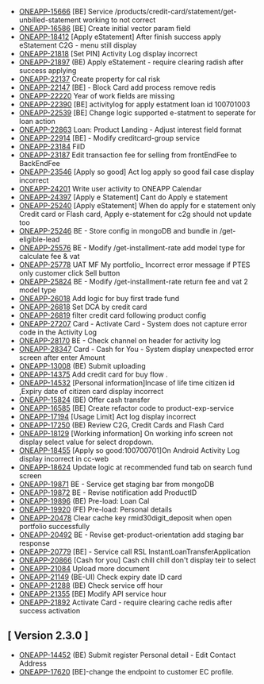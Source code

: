 
* [ONEAPP-15666](https://jira.tau2904.com/browse/ONEAPP-15666) [BE] Service /products/credit-card/statement/get-unbilled-statement working to not correct
* [ONEAPP-16586](https://jira.tau2904.com/browse/ONEAPP-16586) [BE] Create initial vector param field
* [ONEAPP-18412](https://jira.tau2904.com/browse/ONEAPP-18412) [Apply eStatement] After finish success apply eStatement C2G - menu still display
* [ONEAPP-21818](https://jira.tau2904.com/browse/ONEAPP-21818) [Set PIN] Activity Log display incorrect
* [ONEAPP-21897](https://jira.tau2904.com/browse/ONEAPP-21897) (BE) Apply eStatement - require clearing radish after success applying
* [ONEAPP-22137](https://jira.tau2904.com/browse/ONEAPP-22137) Create property for cal risk
* [ONEAPP-22147](https://jira.tau2904.com/browse/ONEAPP-22147) [BE] - Block Card add process remove redis
* [ONEAPP-22220](https://jira.tau2904.com/browse/ONEAPP-22220) Year of work fields are missing
* [ONEAPP-22390](https://jira.tau2904.com/browse/ONEAPP-22390) [BE] activitylog for apply estatment loan id 100701003
* [ONEAPP-22539](https://jira.tau2904.com/browse/ONEAPP-22539) [BE] Change logic supported e-statment to seperate for loan action
* [ONEAPP-22863](https://jira.tau2904.com/browse/ONEAPP-22863) Loan: Product Landing - Adjust interest field format
* [ONEAPP-22914](https://jira.tau2904.com/browse/ONEAPP-22914) [BE] - Modify creditcard-group service
* [ONEAPP-23184](https://jira.tau2904.com/browse/ONEAPP-23184) FiID
* [ONEAPP-23187](https://jira.tau2904.com/browse/ONEAPP-23187) Edit transaction fee for selling from frontEndFee to BackEndFee
* [ONEAPP-23546](https://jira.tau2904.com/browse/ONEAPP-23546) [Apply so good] Act log apply so good fail case display incorrect
* [ONEAPP-24201](https://jira.tau2904.com/browse/ONEAPP-24201) Write user activity to ONEAPP Calendar
* [ONEAPP-24397](https://jira.tau2904.com/browse/ONEAPP-24397) [Apply e Statement] Cant do Apply e statement
* [ONEAPP-25240](https://jira.tau2904.com/browse/ONEAPP-25240) [Apply eStatement] When do apply for e statement only Credit card or Flash card, Apply e-statement for c2g should not update too
* [ONEAPP-25246](https://jira.tau2904.com/browse/ONEAPP-25246) BE - Store config in mongoDB and bundle in /get-eligible-lead
* [ONEAPP-25576](https://jira.tau2904.com/browse/ONEAPP-25576) BE - Modify /get-installment-rate add model type for calculate fee & vat
* [ONEAPP-25778](https://jira.tau2904.com/browse/ONEAPP-25778) UAT MF My portfolio_ Incorrect error message if PTES only customer click Sell button
* [ONEAPP-25824](https://jira.tau2904.com/browse/ONEAPP-25824) BE - Modify /get-installment-rate return fee and vat 2 model type
* [ONEAPP-26018](https://jira.tau2904.com/browse/ONEAPP-26018) Add logic for buy first trade fund
* [ONEAPP-26818](https://jira.tau2904.com/browse/ONEAPP-26818) Set DCA by credit card
* [ONEAPP-26819](https://jira.tau2904.com/browse/ONEAPP-26819) filter credit card following product config
* [ONEAPP-27207](https://jira.tau2904.com/browse/ONEAPP-27207) Card - Activate Card - System does not capture error code in the Activity Log
* [ONEAPP-28170](https://jira.tau2904.com/browse/ONEAPP-28170) BE - Check channel on header for activity log
* [ONEAPP-28347](https://jira.tau2904.com/browse/ONEAPP-28347) Card - Cash for You - System display unexpected error screen after enter Amount
* [ONEAPP-13008](https://jira.tau2904.com/browse/ONEAPP-13008) (BE) Submit uploading
* [ONEAPP-14375](https://jira.tau2904.com/browse/ONEAPP-14375) Add credit card for buy flow .
* [ONEAPP-14532](https://jira.tau2904.com/browse/ONEAPP-14532) [Personal information]Incase of life time citizen id ,Expiry date of citizen card display incorrect
* [ONEAPP-15824](https://jira.tau2904.com/browse/ONEAPP-15824) (BE) Offer cash transfer
* [ONEAPP-16585](https://jira.tau2904.com/browse/ONEAPP-16585) [BE] Create refactor code to product-exp-service
* [ONEAPP-17194](https://jira.tau2904.com/browse/ONEAPP-17194) [Usage Limit] Act log display incorrect
* [ONEAPP-17250](https://jira.tau2904.com/browse/ONEAPP-17250) (BE) Review C2G, Credit Cards and Flash Card
* [ONEAPP-18129](https://jira.tau2904.com/browse/ONEAPP-18129) [Working information] On working info screen not display select value for select dropdown.
* [ONEAPP-18455](https://jira.tau2904.com/browse/ONEAPP-18455) [Apply so good:100700701]On Android Activity Log display incorrect in cc-web
* [ONEAPP-18624](https://jira.tau2904.com/browse/ONEAPP-18624) Update logic at recommended fund tab on search fund screen
* [ONEAPP-19871](https://jira.tau2904.com/browse/ONEAPP-19871) BE - Service get staging bar from mongoDB
* [ONEAPP-19872](https://jira.tau2904.com/browse/ONEAPP-19872) BE - Revise notification add ProductID
* [ONEAPP-19896](https://jira.tau2904.com/browse/ONEAPP-19896) (BE) Pre-load: Loan Cal
* [ONEAPP-19920](https://jira.tau2904.com/browse/ONEAPP-19920) (FE) Pre-load: Personal details
* [ONEAPP-20478](https://jira.tau2904.com/browse/ONEAPP-20478) Clear cache key rmid30digit_deposit when open portfolio successfully
* [ONEAPP-20492](https://jira.tau2904.com/browse/ONEAPP-20492) BE - Revise get-product-orientation add staging bar response
* [ONEAPP-20779](https://jira.tau2904.com/browse/ONEAPP-20779) [BE] - Service call RSL InstantLoanTransferApplication
* [ONEAPP-20866](https://jira.tau2904.com/browse/ONEAPP-20866) [Cash for you] Cash chill chill don't display teir to select
* [ONEAPP-21084](https://jira.tau2904.com/browse/ONEAPP-21084) Upload more document
* [ONEAPP-21149](https://jira.tau2904.com/browse/ONEAPP-21149) (BE-UI) Check expiry date ID card
* [ONEAPP-21288](https://jira.tau2904.com/browse/ONEAPP-21288) (BE) Check service off hour 
* [ONEAPP-21355](https://jira.tau2904.com/browse/ONEAPP-21355) [BE] Modify API service hour
* [ONEAPP-21892](https://jira.tau2904.com/browse/ONEAPP-21892) Activate Card - require clearing cache redis after success activation

## [ Version 2.3.0 ] ##

* [ONEAPP-14452](https://jira.tau2904.com/browse/ONEAPP-14452) (BE) Submit register Personal detail - Edit Contact Address
* [ONEAPP-17620](https://jira.tau2904.com/browse/ONEAPP-17620) [BE]-change the endpoint to customer EC profile.

